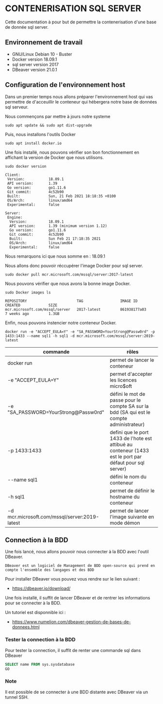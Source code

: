 # CONTENERISATION SQL SERVER
Cette documentation à pour but de permettre la contenerisation d'une base de donnée sql server.

## Environnement de travail
* GNU/Linux Debian 10 - Buster
* Docker version 18.09.1
* sql server version 2017
* DBeaver version 21.0.1

## Configuration de l'environnement host
Dans un premier temps nous allons préparer l'environnement host qui vas permettre de d'acceuillir le conteneur qui hébergera notre base de données sql serveur.


Nous commençons par mettre à jours notre systeme
```shell
sudo apt update && sudo apt dist-upgrade
```

Puis, nous installons l'outils Docker
```shell
sudo apt install docker.io
```

Une fois installé, nous pouvons vérifier son bon fonctionnement en affichant la version de Docker que nous utilisons.

```shell
sudo docker version
```
```
Client:
 Version:           18.09.1
 API version:       1.39
 Go version:        go1.11.6
 Git commit:        4c52b90
 Built:             Sun, 21 Feb 2021 18:18:35 +0100
 OS/Arch:           linux/amd64
 Experimental:      false

Server:
 Engine:
  Version:          18.09.1
  API version:      1.39 (minimum version 1.12)
  Go version:       go1.11.6
  Git commit:       4c52b90
  Built:            Sun Feb 21 17:18:35 2021
  OS/Arch:          linux/amd64
  Experimental:     false
```
Nous remarquons ici que nous somme en : 18.09.1

Nous allons donc pouvoir réccupérer l'image Docker pour sql server.
```shell
sudo docker pull mcr.microsoft.com/mssql/server:2017-latest
```
Nous pouvons vérifier que nous avons la bonne image Docker.
```shell
sudo Docker images ls 
```
```shell
REPOSITORY                       TAG                 IMAGE ID            CREATED             SIZE
mcr.microsoft.com/mssql/server   2017-latest         861938177a03        7 weeks ago         1.3GB
```
Enfin, nous pouvons instencier notre conteneur Docker.
```shell
docker run -e "ACCEPT_EULA=Y" -e "SA_PASSWORD=YourStrong@Passw0rd" -p 1433:1433 --name sql1 -h sql1 -d mcr.microsoft.com/mssql/server:2019-latest
```

| commande  | rôles   |
|---|---|
|  docker run | permet de lancer le conteneur  |
| -e "ACCEPT_EULA=Y"  | permet d'accepter les licences micro$oft   |
|  -e "SA_PASSWORD=YourStrong@Passw0rd" |  défini le mot de passe pour le compte SA sur la bdd (SA qui est le compte administrateur) |
|-p 1433:1433| defini que le port 1433 de l'hote est attibué au conteneur (1433 est le port par défaut pour sql server)|
|--name sql1| défini le nom du conteneur |
|-h sql1| permet de définir le hostname du conteneur|
|-d mcr.microsoft.com/mssql/server:2019-latest| permet de lancer l'image suivante en mode démon|

## Connection à la BDD
Une fois lancé, nous allons pouvoir nous connecter à la BDD avec l'outil DBeaver.

    DBeaver est un logiciel de Management de BDD open-source qui prend en compte l'ensemble des langages et des BDD

Pour installer DBeaver vous pouvez vous rendre sur le lien suivant :
* https://dbeaver.io/download/

Une fois installé, il suffit de lancer DBeaver et de rentrer les informations pour se connecter à la BDD.

Un tutoriel est disponnible ici :
* https://www.numelion.com/dbeaver-gestion-de-bases-de-donnees.html

### Tester la connection à la BDD

Pour tester la connection, il suffit de renter une commande sql dans DBeaver

```sql
SELECT name FROM sys.sysdatabase
GO
```

### Note

Il est possible de se connecter à une BDD distante avec DBeaver via un tunnel SSH.
